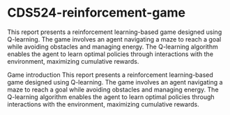 # CDS524-reinforcement-game
This report presents a reinforcement learning-based game designed using Q-learning. The game involves an agent navigating a maze to reach a goal while avoiding obstacles and managing energy. The Q-learning algorithm enables the agent to learn optimal policies through interactions with the environment, maximizing cumulative rewards.


Game introduction
This report presents a reinforcement learning-based game designed using Q-learning. The game involves an agent navigating a maze to reach a goal while avoiding obstacles and managing energy. The Q-learning algorithm enables the agent to learn optimal policies through interactions with the environment, maximizing cumulative rewards.


